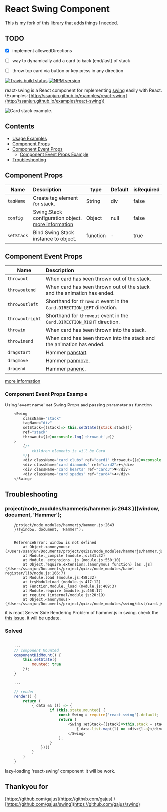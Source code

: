 # React Swing Component

This is my fork of this library that adds things I needed.

## TODO
- [x] implement allowedDirections
- [ ] way to dynamically add a card to back (end/last) of stack
- [ ] throw top card via button or key press in any direction


[![Travis build status](http://img.shields.io/travis/ssanjun/react-swing/master.svg?style=flat-square)](https://travis-ci.org/ssanjun/react-swing)
[![NPM version](http://img.shields.io/npm/v/react-swing.svg?style=flat-square)](https://www.npmjs.org/package/react-swing)

react-swing is a React component for implementing [swing](https://github.com/gajus/swing) easily with React. (Examples: [http://ssanjun.github.io/examples/react-swing](http://ssanjun.github.io/examples/react-swing))

![Card stack example.](https://github.com/gajus/swing/blob/master/.README/card-stack.gif)

## Contents
* [Usage Examples](./Examples)
* [Component Props](#component-props)
* [Component Event Props](#component-event-props)
    * [Component Event Props Example](#component-event-props-example)
* [Troubleshooting](#troubleshooting)

## Component Props
| Name | Description | type | Default | isRequired |
| --- | :--- | --- | --- | --- |
| `tagName` | Create tag element for stack. | String | div | false |
| `config` | Swing.Stack configuration object. [more information](https://github.com/gajus/swing#configuration) | Object | null | false |
| `setStack` | Bind Swing.Stack instance to object. | function | - | true |

## Component Event Props
| Name | Description |
| --- | :--- |
| `throwout` | When card has been thrown out of the stack. |
| `throwoutend` | When card has been thrown out of the stack and the animation has ended. |
| `throwoutleft` | Shorthand for `throwout` event in the `Card.DIRECTION_LEFT` direction. |
| `throwoutright` | Shorthand for `throwout` event in the `Card.DIRECTION_RIGHT` direction. |
| `throwin` | When card has been thrown into the stack. |
| `throwinend` | When card has been thrown into the stack and the animation has ended. |
| `dragstart` | Hammer [panstart](http://hammerjs.github.io/recognizer-pan/). |
| `dragmove` | Hammer [panmove](http://hammerjs.github.io/recognizer-pan/). |
| `dragend` | Hammer [panend](http://hammerjs.github.io/recognizer-pan/). |
[more information](https://github.com/gajus/swing#events)

### Component Event Props Example
Using 'event name' set Swing Props and passing parameter as function
```javascript
    <Swing
        className="stack"
        tagName="div"
        setStack={(stack)=> this.setState({stack:stack})}
        ref="stack"
        throwout={(e)=>console.log('throwout',e)}
    >
        {/*
            children elements is will be Card
        */}
        <div className="card clubs" ref="card1" throwout={(e)=>console.log('card throwout',e)}>♣</div>
        <div className="card diamonds" ref="card2">♦</div>
        <div className="card hearts" ref="card3">♥</div>
        <div className="card spades" ref="card4">♠</div>
    </Swing>
```


## Troubleshooting

### project/node_modules/hammerjs/hammer.js:2643 })(window, document, 'Hammer');
```
    /project/node_modules/hammerjs/hammer.js:2643
    })(window, document, 'Hammer');
       ^

    ReferenceError: window is not defined
        at Object.<anonymous> (/Users/ssanjun/Documents/project/quizz/node_modules/hammerjs/hammer.js:2643:4)
        at Module._compile (module.js:541:32)
        at Module._extensions..js (module.js:550:10)
        at Object.require.extensions.(anonymous function) [as .js] (/Users/ssanjun/Documents/project/quizz/node_modules/babel-register/lib/node.js:166:7)
        at Module.load (module.js:458:32)
        at tryModuleLoad (module.js:417:12)
        at Function.Module._load (module.js:409:3)
        at Module.require (module.js:468:17)
        at require (internal/module.js:20:19)
        at Object.<anonymous> (/Users/ssanjun/Documents/project/quizz/node_modules/swing/dist/card.js:19:17)
```
it is react Server Side Rendering Problem of hammer.js in swing.
check the [this issue](https://github.com/hammerjs/hammer.js/pull/973). it will be update.

### Solved
```javascript

    ...
    // component Mounted    
    componentDidMount() {
        this.setState({
            mounted: true
        });
    }

    ...

    // render
    render() {
        return (
            { data && (() => {
                    if (this.state.mounted) {
                        const Swing = require('react-swing').default;
                        return (
                            <Swing setStack={(stack)=>this.stack = stack}>
                                { data.list.map((l) => <div>{l.a}</div>) }
                            </Swing>
                        );
                    }
                })()
            }
        )
    }

```
lazy-loading 'react-swing' component.
it will be work.

## Thankyou for
[https://github.com/gajus](https://github.com/gajus) / [https://github.com/gajus/swing](https://github.com/gajus/swing)
